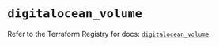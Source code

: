 # `digitalocean_volume`

Refer to the Terraform Registry for docs: [`digitalocean_volume`](https://registry.terraform.io/providers/digitalocean/digitalocean/2.67.0/docs/resources/volume).
